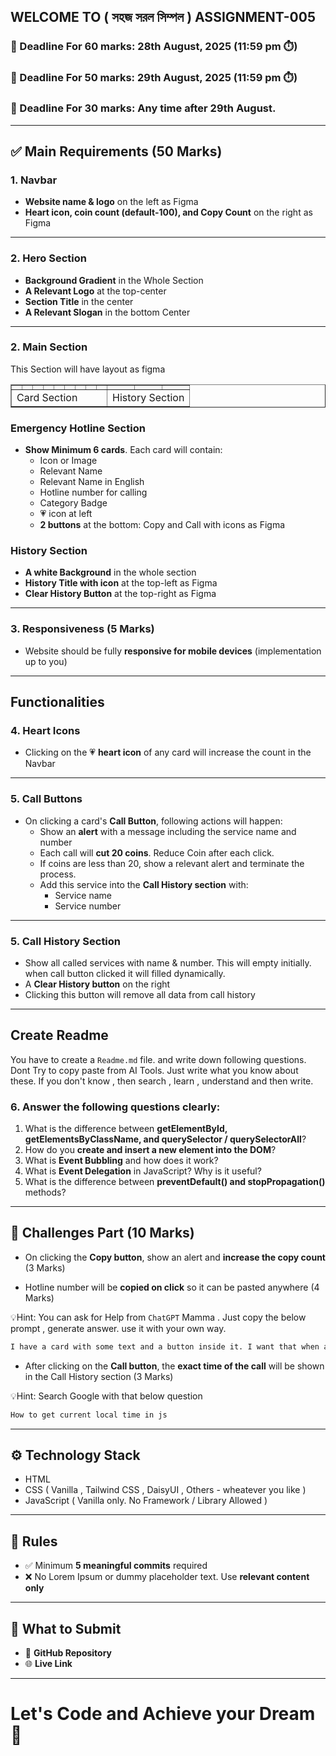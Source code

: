 ## WELCOME TO ( সহজ সরল সিম্পল ) ASSIGNMENT-005

### 📅 Deadline For 60 marks: 28th August, 2025 (11:59 pm ⏱️)

### 📅 Deadline For 50 marks: 29th August, 2025 (11:59 pm ⏱️)

### 📅 Deadline For 30 marks: Any time after 29th August.

---

## ✅ Main Requirements (50 Marks)

### 1. Navbar

- **Website name & logo** on the left as Figma
- **Heart icon, coin count (default-100), and Copy Count** on the right as Figma

---

### 2. Hero Section

- **Background Gradient** in the Whole Section
- **A Relevant Logo** at the top-center
- **Section Title** in the center
- **A Relevant Slogan** in the bottom Center

---

### 2. Main Section

This Section will have layout as figma

<table border=1 width="100%" cellpadding="50">
<tr>
    <td></td>
    <td></td>
    <td></td>
    <td></td>
    <td></td>
    <td></td>
    <td></td>
    <td></td>
    <td></td>
    <td></td>
    <td></td>
    <td></td>
 </tr>
 <tr>
    <td colspan=9 >Card Section</td>
    <td colspan=3>History Section</td>
 </tr>
</table>

### Emergency Hotline Section

- **Show Minimum 6 cards**. Each card will contain:
  - Icon or Image
  - Relevant Name
  - Relevant Name in English
  - Hotline number for calling
  - Category Badge
  - 💗 icon at left
  - **2 buttons** at the bottom: Copy and Call with icons as Figma

### History Section

- **A white Background** in the whole section
- **History Title with icon** at the top-left as Figma
- **Clear History Button** at the top-right as Figma

---

### 3. Responsiveness (5 Marks)

- Website should be fully **responsive for mobile devices** (implementation up to you)

---

## Functionalities

### 4. Heart Icons

- Clicking on the 💗 **heart icon** of any card will increase the count in the Navbar

---

### 5. Call Buttons

- On clicking a card's **Call Button**, following actions will happen:
  - Show an **alert** with a message including the service name and number
  - Each call will **cut 20 coins**. Reduce Coin after each click.
  - If coins are less than 20, show a relevant alert and terminate the process.
  - Add this service into the **Call History section** with:
    - Service name
    - Service number

---

### 5. Call History Section

- Show all called services with name & number. This will empty initially. when call button clicked it will filled dynamically.
- A **Clear History button** on the right
- Clicking this button will remove all data from call history

---

## Create Readme

You have to create a `Readme.md` file. and write down following questions. Dont Try to copy paste from AI Tools. Just write what you know about these. If you don't know , then search , learn , understand and then write.

### 6. Answer the following questions clearly:

1. What is the difference between **getElementById, getElementsByClassName, and querySelector / querySelectorAll**?
2. How do you **create and insert a new element into the DOM**?
3. What is **Event Bubbling** and how does it work?
4. What is **Event Delegation** in JavaScript? Why is it useful?
5. What is the difference between **preventDefault() and stopPropagation()** methods?

---

## 🧪 Challenges Part (10 Marks)

- On clicking the **Copy button**, show an alert and **increase the copy count** (3 Marks)

- Hotline number will be **copied on click** so it can be pasted anywhere (4 Marks)

💡Hint: You can ask for Help from `ChatGPT` Mamma . Just copy the below prompt , generate answer. use it with your own way.

```bash
I have a card with some text and a button inside it. I want that when a user clicks the button, some specific text from the card is copied to the clipboard using JavaScript. Please provide the code and explain it step by step.
```

- After clicking on the **Call button**, the **exact time of the call** will be shown in the Call History section (3 Marks)

💡Hint: Search Google with that below question

```bash
How to get current local time in js
```

---

## ⚙️ Technology Stack

- HTML
- CSS ( Vanilla , Tailwind CSS , DaisyUI , Others - wheatever you like )
- JavaScript ( Vanilla only. No Framework / Library Allowed )

---

## 📌 Rules

- ✅ Minimum **5 meaningful commits** required
- ❌ No Lorem Ipsum or dummy placeholder text. Use **relevant content only**

---

## 🔗 What to Submit

- 📂 **GitHub Repository**
- 🌐 **Live Link**

---

# Let's Code and Achieve your Dream 🎯
